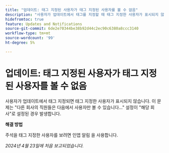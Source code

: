 ```yaml
---
title: "업데이트: 태그 지정된 사용자가 태그 지정된 사용자를 볼 수 없음"
description: "사용자가 업데이트에서 태그를 지정할 때 태그 지정한 사용자가 표시되지 않습니다. 이 문제는 다른 회사의 직원...에서만 사용자를 보아야 한다는 설정이 해당 회사로 설정된 경우 발생합니다."
hidefromtoc: true
feature: Updates and Notifications
source-git-commit: 6de2e70344be38b92d44c2ec90c6380a8ccc3140
workflow-type: tm+mt
source-wordcount: '99'
ht-degree: 5%

---
```



# 업데이트: 태그 지정된 사용자가 태그 지정된 사용자를 볼 수 없음

사용자가 업데이트에서 태그 지정되면 태그 지정한 사용자가 표시되지 않습니다. 이 문제는 &quot;다른 회사의 직원들은 다음에서 사용자만 볼 수 있습니다...&quot; 설정이 &quot;해당 회사&quot;로 설정된 경우 발생합니다.

**해결 방법**

주석을 태그 지정한 사용자를 보려면 인앱 알림 을 사용합니다.

_2024년 4월 23일에 처음 보고되었습니다._
